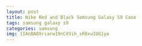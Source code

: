```yaml
---
layout: post
title: Nike Red and Black Samsung Galaxy S9 Case
tags: samsung galaxy s9
categories: samsung
img: 1IAnBA8Xriarw19nCXVih_sR8xu1UG1yo
---
```

